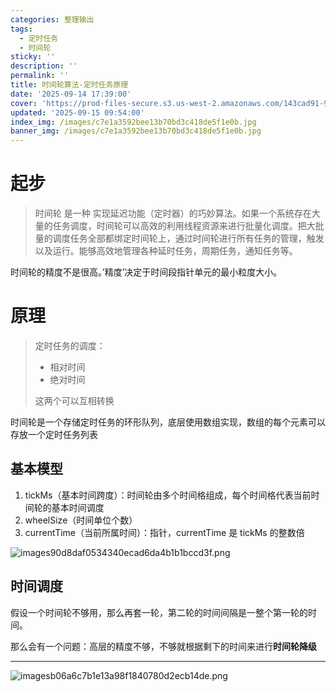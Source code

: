 ```yaml
---
categories: 整理输出
tags:
  - 定时任务
  - 时间轮
sticky: ''
description: ''
permalink: ''
title: 时间轮算法-定时任务原理
date: '2025-09-14 17:39:00'
cover: 'https://prod-files-secure.s3.us-west-2.amazonaws.com/143cad91-961b-48b0-82dc-78fbb6eb5abe/9c7983ed-dc34-4759-b8a6-88f5f5c00e58/wallhaven-weeqzx.jpg?X-Amz-Algorithm=AWS4-HMAC-SHA256&X-Amz-Content-Sha256=UNSIGNED-PAYLOAD&X-Amz-Credential=ASIAZI2LB4667K75WGMX%2F20250920%2Fus-west-2%2Fs3%2Faws4_request&X-Amz-Date=20250920T070054Z&X-Amz-Expires=3600&X-Amz-Security-Token=IQoJb3JpZ2luX2VjEG4aCXVzLXdlc3QtMiJGMEQCIG6UZ7H%2FT9QekSQjY6rg%2FFQ%2FlBAnZaOgbLykqltit2jGAiBB2kZFDPdIlIOGZCkC309KB0RuuIcsclZGPVVojSqt4iqIBAjn%2F%2F%2F%2F%2F%2F%2F%2F%2F%2F8BEAAaDDYzNzQyMzE4MzgwNSIM%2FfXJ6uorrSpyKhysKtwDF4IX16dhcK9RK9ce56QyXSlzPj58mzIPQFIEk8RW5gjIbvqIZOsajLTar%2BdMfc9Trno2Z6%2F1NzOEa8v88dG1JfQJzwR%2BxyXm2paoBOGvU1YxvZSV8G6eYiLoMa5%2FC%2B2uzt%2BLVrTScljvpT%2BJunNJhBieaSDOFTIouk63On4mTiwHA81JB%2F6%2F15d8qvvL5l6YCkwbFTWFSkiW2U5SC8b07TAlNv70US3TFbR3z%2BYbSnywyZIv4bX8h%2FNeD3YjLuUEoWZkhQNR%2FFY1s%2BPVzbjiZE7tqvIaNCm0NzrFjK86cauzdRnzR%2B%2BegX9EQFblNd6c8Rve%2BKjBnrMTZfpoKYrkomhwLl8dArckvEg%2FsGlQn3iLw8Cwyno0eykH1ADKDh0fRy5Gqv7HYxvklNyLFxFMoRZYoJrVsHGzWic8hu8E%2BrPS%2FpqtYIocRZOkoIEvkdJNFlUHedwsm%2FKJnKTFioufvgrQwS9aIaw%2FH3gFs2JdBIsetTdh0tIJq2ORydSTSb1VMqpx0PARlKIpea77ab%2FCEj2oJTIX98gHb%2FbaexfOJ5ykgc0wimJgSL0lm4pYkTXuP36YypiHBOjbw9H%2FJ8F%2FS7I5qJSw3eVj6uSmkc2QZ5a8th82FBB%2Bj2mhM1owtIa5xgY6pgGKoFpYdBonDOvUcUeWGih2LWF4N7lzkAqHyquaZJYI9CpuNDtyoC%2Fh8DoUGSq2V00dzv2Wfe14TyeZNKmG1NViLS8MhnzOCxY6DNaxHg%2F4wMZVjX%2FJlbusQgp83s%2FwccDBA1j907Va7MDQ%2Bowa69Bq%2BeXzw1x81GTXmGYZsCC176Bk7s5vT1eBp0%2BXN%2BCrMff%2B8nWeukK5cNEm6jTtJoxMGIMC0Svi&X-Amz-Signature=61f71615fb460d0eefe563652f79842c02e7dbf24f923bef60cbf3c6c9e50f36&X-Amz-SignedHeaders=host&x-amz-checksum-mode=ENABLED&x-id=GetObject'
updated: '2025-09-15 09:54:00'
index_img: /images/c7e1a3592bee13b70bd3c418de5f1e0b.jpg
banner_img: /images/c7e1a3592bee13b70bd3c418de5f1e0b.jpg
---
```


# 起步

> 时间轮 是一种 实现延迟功能（定时器）的巧妙算法。如果一个系统存在大量的任务调度，时间轮可以高效的利用线程资源来进行批量化调度。把大批量的调度任务全部都绑定时间轮上，通过时间轮进行所有任务的管理，触发以及运行。能够高效地管理各种延时任务，周期任务，通知任务等。

时间轮的精度不是很高。’精度’决定于时间段指针单元的最小粒度大小。


# 原理

> 定时任务的调度：
> - 相对时间
> - 绝对时间
>
> 这两个可以互相转换
>
>

时间轮是一个存储定时任务的环形队列，底层使用数组实现，数组的每个元素可以存放一个定时任务列表


## 基本模型

1. tickMs（基本时间跨度）：时间轮由多个时间格组成，每个时间格代表当前时间轮的基本时间调度
2. wheelSize（时间单位个数）
3. currentTime（当前所属时间）：指针，currentTime 是 tickMs 的整数倍

![images90d8daf0534340ecad6da4b1b1bccd3f.png](/images/f92562d83dcb42d83d3ae921e44b1a11.png)


## 时间调度


假设一个时间轮不够用，那么再套一轮，第二轮的时间间隔是一整个第一轮的时间。


那么会有一个问题：高层的精度不够，不够就根据剩下的时间来进行**时间轮降级**


---


![imagesb06a6c7b1e13a98f1840780d2ecb14de.png](/images/12e7f063f28d1a179740c057be9e06c7.png)

